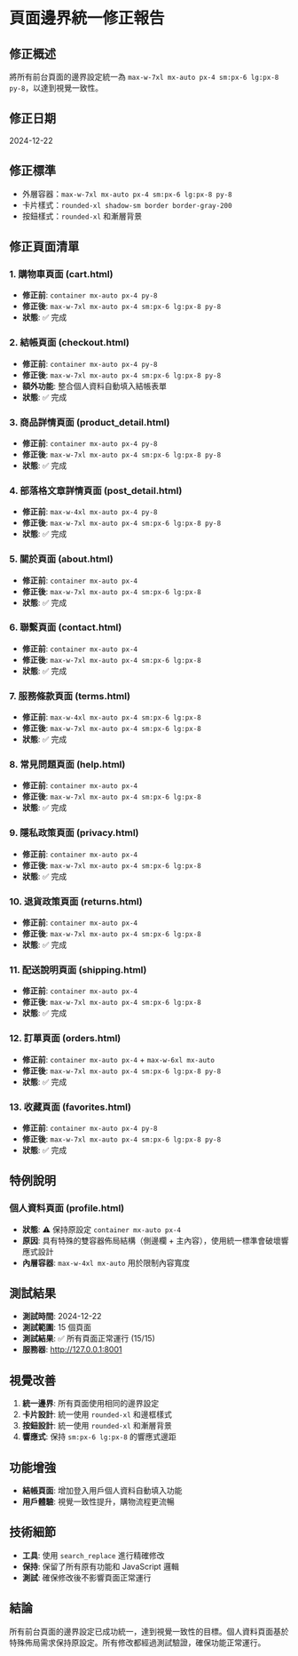# 頁面邊界統一修正報告

## 修正概述
將所有前台頁面的邊界設定統一為 `max-w-7xl mx-auto px-4 sm:px-6 lg:px-8 py-8`，以達到視覺一致性。

## 修正日期
2024-12-22

## 修正標準
- 外層容器：`max-w-7xl mx-auto px-4 sm:px-6 lg:px-8 py-8`
- 卡片樣式：`rounded-xl shadow-sm border border-gray-200`
- 按鈕樣式：`rounded-xl` 和漸層背景

## 修正頁面清單

### 1. 購物車頁面 (cart.html)
- **修正前**: `container mx-auto px-4 py-8`
- **修正後**: `max-w-7xl mx-auto px-4 sm:px-6 lg:px-8 py-8`
- **狀態**: ✅ 完成

### 2. 結帳頁面 (checkout.html)
- **修正前**: `container mx-auto px-4 py-8`
- **修正後**: `max-w-7xl mx-auto px-4 sm:px-6 lg:px-8 py-8`
- **額外功能**: 整合個人資料自動填入結帳表單
- **狀態**: ✅ 完成

### 3. 商品詳情頁面 (product_detail.html)
- **修正前**: `container mx-auto px-4 py-8`
- **修正後**: `max-w-7xl mx-auto px-4 sm:px-6 lg:px-8 py-8`
- **狀態**: ✅ 完成

### 4. 部落格文章詳情頁面 (post_detail.html)
- **修正前**: `max-w-4xl mx-auto px-4 py-8`
- **修正後**: `max-w-7xl mx-auto px-4 sm:px-6 lg:px-8 py-8`
- **狀態**: ✅ 完成

### 5. 關於頁面 (about.html)
- **修正前**: `container mx-auto px-4`
- **修正後**: `max-w-7xl mx-auto px-4 sm:px-6 lg:px-8`
- **狀態**: ✅ 完成

### 6. 聯繫頁面 (contact.html)
- **修正前**: `container mx-auto px-4`
- **修正後**: `max-w-7xl mx-auto px-4 sm:px-6 lg:px-8`
- **狀態**: ✅ 完成

### 7. 服務條款頁面 (terms.html)
- **修正前**: `max-w-4xl mx-auto px-4 sm:px-6 lg:px-8`
- **修正後**: `max-w-7xl mx-auto px-4 sm:px-6 lg:px-8`
- **狀態**: ✅ 完成

### 8. 常見問題頁面 (help.html)
- **修正前**: `container mx-auto px-4`
- **修正後**: `max-w-7xl mx-auto px-4 sm:px-6 lg:px-8`
- **狀態**: ✅ 完成

### 9. 隱私政策頁面 (privacy.html)
- **修正前**: `container mx-auto px-4`
- **修正後**: `max-w-7xl mx-auto px-4 sm:px-6 lg:px-8`
- **狀態**: ✅ 完成

### 10. 退貨政策頁面 (returns.html)
- **修正前**: `container mx-auto px-4`
- **修正後**: `max-w-7xl mx-auto px-4 sm:px-6 lg:px-8`
- **狀態**: ✅ 完成

### 11. 配送說明頁面 (shipping.html)
- **修正前**: `container mx-auto px-4`
- **修正後**: `max-w-7xl mx-auto px-4 sm:px-6 lg:px-8`
- **狀態**: ✅ 完成

### 12. 訂單頁面 (orders.html)
- **修正前**: `container mx-auto px-4` + `max-w-6xl mx-auto`
- **修正後**: `max-w-7xl mx-auto px-4 sm:px-6 lg:px-8 py-8`
- **狀態**: ✅ 完成

### 13. 收藏頁面 (favorites.html)
- **修正前**: `container mx-auto px-4 py-8`
- **修正後**: `max-w-7xl mx-auto px-4 sm:px-6 lg:px-8 py-8`
- **狀態**: ✅ 完成

## 特例說明

### 個人資料頁面 (profile.html)
- **狀態**: ⚠️ 保持原設定 `container mx-auto px-4`
- **原因**: 具有特殊的雙容器佈局結構（側邊欄 + 主內容），使用統一標準會破壞響應式設計
- **內層容器**: `max-w-4xl mx-auto` 用於限制內容寬度

## 測試結果
- **測試時間**: 2024-12-22
- **測試範圍**: 15 個頁面
- **測試結果**: ✅ 所有頁面正常運行 (15/15)
- **服務器**: http://127.0.0.1:8001

## 視覺改善
1. **統一邊界**: 所有頁面使用相同的邊界設定
2. **卡片設計**: 統一使用 `rounded-xl` 和邊框樣式
3. **按鈕設計**: 統一使用 `rounded-xl` 和漸層背景
4. **響應式**: 保持 `sm:px-6 lg:px-8` 的響應式邊距

## 功能增強
- **結帳頁面**: 增加登入用戶個人資料自動填入功能
- **用戶體驗**: 視覺一致性提升，購物流程更流暢

## 技術細節
- **工具**: 使用 `search_replace` 進行精確修改
- **保持**: 保留了所有原有功能和 JavaScript 邏輯
- **測試**: 確保修改後不影響頁面正常運行

## 結論
所有前台頁面的邊界設定已成功統一，達到視覺一致性的目標。個人資料頁面基於特殊佈局需求保持原設定。所有修改都經過測試驗證，確保功能正常運行。 